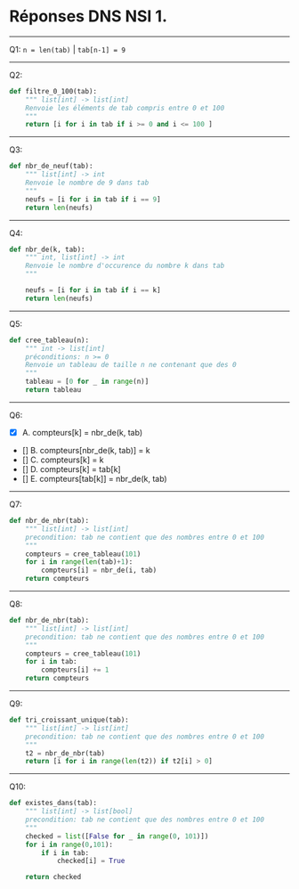 # Réponses DNS NSI 1.

---
Q1: 
`n = len(tab)` | `tab[n-1] = 9`

---
Q2:
```py
def filtre_0_100(tab):
    """ list[int] -> list[int]
    Renvoie les éléments de tab compris entre 0 et 100
    """
    return [i for i in tab if i >= 0 and i <= 100 ]
```

---
Q3:
```py
def nbr_de_neuf(tab):
    """ list[int] -> int
    Renvoie le nombre de 9 dans tab
    """
    neufs = [i for i in tab if i == 9]
    return len(neufs)
```

--- 
Q4:
```py
def nbr_de(k, tab):
    """ int, list[int] -> int
    Renvoie le nombre d'occurence du nombre k dans tab
    """

    neufs = [i for i in tab if i == k]
    return len(neufs)
```

---
Q5:
```py
def cree_tableau(n):
    """ int -> list[int]
    préconditions: n >= 0
    Renvoie un tableau de taille n ne contenant que des 0
    """
    tableau = [0 for _ in range(n)]
    return tableau
```

---
Q6:
- [x] A. compteurs[k] = nbr_de(k, tab)
- [] B. compteurs[nbr_de(k, tab)] = k
- [] C. compteurs[k] = k
- [] D. compteurs[k] = tab[k]
- [] E. compteurs[tab[k]] = nbr_de(k, tab)

---
Q7:
```py
def nbr_de_nbr(tab):
    """ list[int] -> list[int]
    precondition: tab ne contient que des nombres entre 0 et 100
    """
    compteurs = cree_tableau(101)
    for i in range(len(tab)+1):
        compteurs[i] = nbr_de(i, tab)
    return compteurs
```

---
Q8:
```py
def nbr_de_nbr(tab):
    """ list[int] -> list[int]
    precondition: tab ne contient que des nombres entre 0 et 100
    """
    compteurs = cree_tableau(101)
    for i in tab:
        compteurs[i] += 1
    return compteurs
```

---
Q9:
```py
def tri_croissant_unique(tab):
    """ list[int] -> list[int]
    precondition: tab ne contient que des nombres entre 0 et 100
    """
    t2 = nbr_de_nbr(tab)
    return [i for i in range(len(t2)) if t2[i] > 0]
```

---
Q10:
```py
def existes_dans(tab):
    """ list[int] -> list[bool]
    precondition: tab ne contient que des nombres entre 0 et 100
    """
    checked = list([False for _ in range(0, 101)])
    for i in range(0,101):
        if i in tab:
            checked[i] = True

    return checked
```